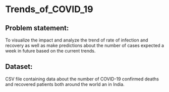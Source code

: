 # Trends_of_COVID_19
## Problem statement:
To visualize the impact and analyze the trend of rate of infection and recovery as well as make predictions about the number of cases expected a week in future based on the current trends.
## Dataset:
CSV file containing data about the number of COVID-19 confirmed deaths and recovered patients both around the world an in India.
